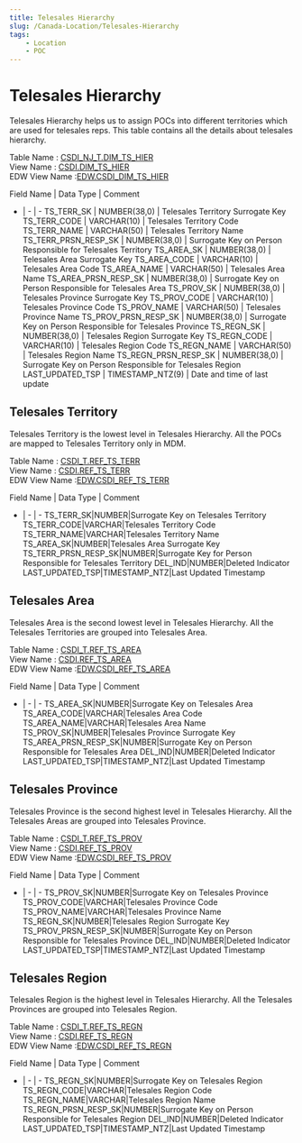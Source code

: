 ```yaml
---
title: Telesales Hierarchy
slug: /Canada-Location/Telesales-Hierarchy
tags:
    - Location
    - POC
---
```

# Telesales Hierarchy

Telesales Hierarchy helps us to assign POCs into different territories which are used for telesales reps.
This table contains all the details about telesales hierarchy.


Table Name : [CSDI_NJ_T.DIM_TS_HIER](https://app.snowflake.com/east-us-2.azure/abinbev_naz/data/databases/ABI_WH/schemas/CSDI_NJ_T/table/DIM_TS_HIER)<br/>
View Name : [CSDI.DIM_TS_HIER](https://app.snowflake.com/east-us-2.azure/abinbev_naz/data/databases/ABI_WH/schemas/CSDI/view/DIM_TS_HIER)<br/>
EDW View Name :[EDW.CSDI_DIM_TS_HIER](https://app.snowflake.com/east-us-2.azure/abinbev_naz/data/databases/ABI_WH/schemas/EDW/view/CSDI_DIM_TS_HIER)<br/>


Field Name	|	Data Type	|	Comment
-	|	-	|	-
TS_TERR_SK	|	NUMBER(38,0)	|	Telesales Territory Surrogate Key
TS_TERR_CODE	|	VARCHAR(10)	|	Telesales Territory Code
TS_TERR_NAME	|	VARCHAR(50)	|	Telesales Territory Name
TS_TERR_PRSN_RESP_SK	|	NUMBER(38,0)	|	Surrogate Key on Person Responsible for Telesales Territory
TS_AREA_SK	|	NUMBER(38,0)	|	Telesales Area Surrogate Key
TS_AREA_CODE	|	VARCHAR(10)	|	Telesales Area Code
TS_AREA_NAME	|	VARCHAR(50)	|	Telesales Area Name
TS_AREA_PRSN_RESP_SK	|	NUMBER(38,0)	|	Surrogate Key on Person Responsible for Telesales Area
TS_PROV_SK	|	NUMBER(38,0)	|	Telesales Province Surrogate Key
TS_PROV_CODE	|	VARCHAR(10)	|	Telesales Province Code
TS_PROV_NAME	|	VARCHAR(50)	|	Telesales Province Name
TS_PROV_PRSN_RESP_SK	|	NUMBER(38,0)	|	Surrogate Key on Person Responsible for Telesales Province
TS_REGN_SK	|	NUMBER(38,0)	|	Telesales Region Surrogate Key
TS_REGN_CODE	|	VARCHAR(10)	|	Telesales Region Code
TS_REGN_NAME	|	VARCHAR(50)	|	Telesales Region Name
TS_REGN_PRSN_RESP_SK	|	NUMBER(38,0)	|	Surrogate Key on Person Responsible for Telesales Region
LAST_UPDATED_TSP	|	TIMESTAMP_NTZ(9)	|	Date and time of last update


## Telesales Territory

Telesales Territory is the lowest level in Telesales Hierarchy. All the POCs are mapped to Telesales Territory only in MDM.

Table Name : [CSDI_T.REF_TS_TERR](https://app.snowflake.com/east-us-2.azure/abinbev_naz/data/databases/ABI_WH/schemas/CSDI_T/table/REF_TS_TERR)<br/>
View Name : [CSDI.REF_TS_TERR](https://app.snowflake.com/east-us-2.azure/abinbev_naz/data/databases/ABI_WH/schemas/CSDI/view/REF_TS_TERR)<br/>
EDW View Name :[EDW.CSDI_REF_TS_TERR](https://app.snowflake.com/east-us-2.azure/abinbev_naz/data/databases/ABI_WH/schemas/EDW/view/CSDI_REF_TS_TERR)<br/>

Field Name	|	Data Type	|	Comment
-	|	-	|	-
TS_TERR_SK|NUMBER|Surrogate Key on Telesales Territory
TS_TERR_CODE|VARCHAR|Telesales Territory Code
TS_TERR_NAME|VARCHAR|Telesales Territory Name
TS_AREA_SK|NUMBER|Telesales Area Surrogate Key
TS_TERR_PRSN_RESP_SK|NUMBER|Surrogate Key for Person Responsible for Telesales Territory
DEL_IND|NUMBER|Deleted Indicator
LAST_UPDATED_TSP|TIMESTAMP_NTZ|Last Updated Timestamp


## Telesales Area

Telesales Area is the second lowest level in Telesales Hierarchy. All the Telesales Territories are grouped into Telesales Area.

Table Name : [CSDI_T.REF_TS_AREA](https://app.snowflake.com/east-us-2.azure/abinbev_naz/data/databases/ABI_WH/schemas/CSDI_T/table/REF_TS_AREA)<br/>
View Name : [CSDI.REF_TS_AREA](https://app.snowflake.com/east-us-2.azure/abinbev_naz/data/databases/ABI_WH/schemas/CSDI/view/REF_TS_AREA)<br/>
EDW View Name :[EDW.CSDI_REF_TS_AREA](https://app.snowflake.com/east-us-2.azure/abinbev_naz/data/databases/ABI_WH/schemas/EDW/view/CSDI_REF_TS_AREA)<br/>

Field Name	|	Data Type	|	Comment
-	|	-	|	-
TS_AREA_SK|NUMBER|Surrogate Key on Telesales Area
TS_AREA_CODE|VARCHAR|Telesales Area Code
TS_AREA_NAME|VARCHAR|Telesales Area Name
TS_PROV_SK|NUMBER|Telesales Province Surrogate Key
TS_AREA_PRSN_RESP_SK|NUMBER|Surrogate Key on Person Responsible for Telesales Area
DEL_IND|NUMBER|Deleted Indicator
LAST_UPDATED_TSP|TIMESTAMP_NTZ|Last Updated Timestamp


## Telesales Province

Telesales Province is the second highest level in Telesales Hierarchy. All the Telesales Areas are grouped into Telesales Province.

Table Name : [CSDI_T.REF_TS_PROV](https://app.snowflake.com/east-us-2.azure/abinbev_naz/data/databases/ABI_WH/schemas/CSDI_T/table/REF_TS_PROV)<br/>
View Name : [CSDI.REF_TS_PROV](https://app.snowflake.com/east-us-2.azure/abinbev_naz/data/databases/ABI_WH/schemas/CSDI/view/REF_TS_PROV)<br/>
EDW View Name :[EDW.CSDI_REF_TS_PROV](https://app.snowflake.com/east-us-2.azure/abinbev_naz/data/databases/ABI_WH/schemas/EDW/view/CSDI_REF_TS_PROV)<br/>

Field Name	|	Data Type	|	Comment
-	|	-	|	-
TS_PROV_SK|NUMBER|Surrogate Key on Telesales Province
TS_PROV_CODE|VARCHAR|Telesales Province Code
TS_PROV_NAME|VARCHAR|Telesales Province Name
TS_REGN_SK|NUMBER|Telesales Region Surrogate Key
TS_PROV_PRSN_RESP_SK|NUMBER|Surrogate Key on Person Responsible for Telesales Province
DEL_IND|NUMBER|Deleted Indicator
LAST_UPDATED_TSP|TIMESTAMP_NTZ|Last Updated Timestamp
 

## Telesales Region

Telesales Region is the highest level in Telesales Hierarchy. All the Telesales Provinces are grouped into Telesales Region.

Table Name : [CSDI_T.REF_TS_REGN](https://app.snowflake.com/east-us-2.azure/abinbev_naz/data/databases/ABI_WH/schemas/CSDI_T/table/REF_TS_REGN)<br/>
View Name : [CSDI.REF_TS_REGN](https://app.snowflake.com/east-us-2.azure/abinbev_naz/data/databases/ABI_WH/schemas/CSDI/view/REF_TS_REGN)<br/>
EDW View Name :[EDW.CSDI_REF_TS_REGN](https://app.snowflake.com/east-us-2.azure/abinbev_naz/data/databases/ABI_WH/schemas/EDW/view/CSDI_REF_TS_REGN)<br/>

Field Name	|	Data Type	|	Comment
-	|	-	|	-
TS_REGN_SK|NUMBER|Surrogate Key on Telesales Region
TS_REGN_CODE|VARCHAR|Telesales Region Code
TS_REGN_NAME|VARCHAR|Telesales Region Name
TS_REGN_PRSN_RESP_SK|NUMBER|Surrogate Key on Person Responsible for Telesales Region
DEL_IND|NUMBER|Deleted Indicator
LAST_UPDATED_TSP|TIMESTAMP_NTZ|Last Updated Timestamp